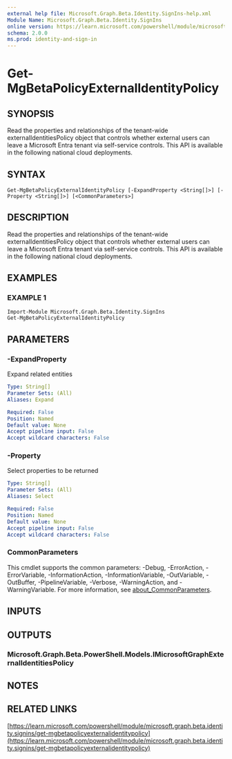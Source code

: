 ```yaml
---
external help file: Microsoft.Graph.Beta.Identity.SignIns-help.xml
Module Name: Microsoft.Graph.Beta.Identity.SignIns
online version: https://learn.microsoft.com/powershell/module/microsoft.graph.beta.identity.signins/get-mgbetapolicyexternalidentitypolicy
schema: 2.0.0
ms.prod: identity-and-sign-in
---
```


# Get-MgBetaPolicyExternalIdentityPolicy

## SYNOPSIS
Read the properties and relationships of the tenant-wide externalIdentitiesPolicy object that controls whether external users can leave a Microsoft Entra tenant via self-service controls.
This API is available in the following national cloud deployments.

## SYNTAX

```
Get-MgBetaPolicyExternalIdentityPolicy [-ExpandProperty <String[]>] [-Property <String[]>] [<CommonParameters>]
```

## DESCRIPTION
Read the properties and relationships of the tenant-wide externalIdentitiesPolicy object that controls whether external users can leave a Microsoft Entra tenant via self-service controls.
This API is available in the following national cloud deployments.

## EXAMPLES

### EXAMPLE 1
```
Import-Module Microsoft.Graph.Beta.Identity.SignIns
Get-MgBetaPolicyExternalIdentityPolicy
```

## PARAMETERS

### -ExpandProperty
Expand related entities

```yaml
Type: String[]
Parameter Sets: (All)
Aliases: Expand

Required: False
Position: Named
Default value: None
Accept pipeline input: False
Accept wildcard characters: False
```

### -Property
Select properties to be returned

```yaml
Type: String[]
Parameter Sets: (All)
Aliases: Select

Required: False
Position: Named
Default value: None
Accept pipeline input: False
Accept wildcard characters: False
```

### CommonParameters
This cmdlet supports the common parameters: -Debug, -ErrorAction, -ErrorVariable, -InformationAction, -InformationVariable, -OutVariable, -OutBuffer, -PipelineVariable, -Verbose, -WarningAction, and -WarningVariable. For more information, see [about_CommonParameters](http://go.microsoft.com/fwlink/?LinkID=113216).

## INPUTS

## OUTPUTS

### Microsoft.Graph.Beta.PowerShell.Models.IMicrosoftGraphExternalIdentitiesPolicy
## NOTES

## RELATED LINKS

[https://learn.microsoft.com/powershell/module/microsoft.graph.beta.identity.signins/get-mgbetapolicyexternalidentitypolicy](https://learn.microsoft.com/powershell/module/microsoft.graph.beta.identity.signins/get-mgbetapolicyexternalidentitypolicy)

